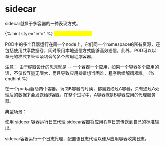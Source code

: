 # sidecar

sidecar就属于多容器的一种表现方式。

{% hint style="info" %}
<mark style="color:yellow;">**为什么存在多容器？**</mark>

POD中的多个容器运行在同一个node上，它们同一个namespace的所有资源，还包括使用共享数据卷，同时采用本地通信方式能够高效通信，此外，POD可以以单元的模式来管理紧耦合的多个应用程序容器。

注意： 由于容器设计的思想就是 -- 一个容器一个应用，如果一个容器多个应用的话，不仅仅容量无限大，而且导致应用排错想当困难，程序后续解耦艰难。
{% endhint %}

在一个pod内启动两个容器，访问B容器的时候，都需要经过A容器，只有通过A处理后的数据才会发送给B容器。在整个过程中，A容器就是B容器应用的代理服务器。&#x20;

典型场景：

使用 sidecar 容器运行日志代理 sidecar容器将应用程序日志传送到自己的标准输出。

&#x20;sidecar容器运行一个日志代理，配置该日志代理以便从应用容器收集日志。

